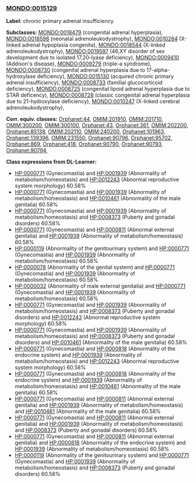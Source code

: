 
### [MONDO:0015129](http://purl.obolibrary.org/obo/MONDO_0015129)
**Label:** chronic primary adrenal insufficiency

**Subclasses:** [MONDO:0018479](http://purl.obolibrary.org/obo/MONDO_0018479) (congenital adrenal hyperplasia), [MONDO:0018598](http://purl.obolibrary.org/obo/MONDO_0018598) (neonatal adrenoleukodystrophy), [MONDO:0010264](http://purl.obolibrary.org/obo/MONDO_0010264) (X-linked adrenal hypoplasia congenita), [MONDO:0018544](http://purl.obolibrary.org/obo/MONDO_0018544) (X-linked adrenoleukodystrophy), [MONDO:0019597](http://purl.obolibrary.org/obo/MONDO_0019597) (46,XY disorder of sex development due to isolated 17,20-lyase deficiency), [MONDO:0009410](http://purl.obolibrary.org/obo/MONDO_0009410) (Addison's disease), [MONDO:0009279](http://purl.obolibrary.org/obo/MONDO_0009279) (triple-a syndrome), [MONDO:0008730](http://purl.obolibrary.org/obo/MONDO_0008730) (congenital adrenal hyperplasia due to 17-alpha-hydroxylase deficiency), [MONDO:0015130](http://purl.obolibrary.org/obo/MONDO_0015130) (acquired chronic primary adrenal insufficiency), [MONDO:0008733](http://purl.obolibrary.org/obo/MONDO_0008733) (familial glucocorticoid deficiency), [MONDO:0008725](http://purl.obolibrary.org/obo/MONDO_0008725) (congenital lipoid adrenal hyperplasia due to STAR deficency), [MONDO:0008728](http://purl.obolibrary.org/obo/MONDO_0008728) (classic congenital adrenal hyperplasia due to 21-hydroxylase deficiency), [MONDO:0010247](http://purl.obolibrary.org/obo/MONDO_0010247) (X-linked cerebral adrenoleukodystrophy), 

**Corr. equiv. classes:** [Orphanet:44](http://www.orpha.net/ORDO/Orphanet_44), [OMIM:201910](http://purl.obolibrary.org/obo/OMIM_201910), [OMIM:201710](http://purl.obolibrary.org/obo/OMIM_201710), [OMIM:300200](http://purl.obolibrary.org/obo/OMIM_300200), [OMIM:300100](http://purl.obolibrary.org/obo/OMIM_300100), [Orphanet:43](http://www.orpha.net/ORDO/Orphanet_43), [Orphanet:361](http://www.orpha.net/ORDO/Orphanet_361), [OMIM:202200](http://purl.obolibrary.org/obo/OMIM_202200), [Orphanet:85138](http://www.orpha.net/ORDO/Orphanet_85138), [OMIM:202110](http://purl.obolibrary.org/obo/OMIM_202110), [OMIM:240200](http://purl.obolibrary.org/obo/OMIM_240200), [Orphanet:101963](http://www.orpha.net/ORDO/Orphanet_101963), [Orphanet:139396](http://www.orpha.net/ORDO/Orphanet_139396), [OMIM:231550](http://purl.obolibrary.org/obo/OMIM_231550), [Orphanet:90796](http://www.orpha.net/ORDO/Orphanet_90796), [Orphanet:95702](http://www.orpha.net/ORDO/Orphanet_95702), [Orphanet:869](http://www.orpha.net/ORDO/Orphanet_869), [Orphanet:418](http://www.orpha.net/ORDO/Orphanet_418), [Orphanet:90790](http://www.orpha.net/ORDO/Orphanet_90790), [Orphanet:90793](http://www.orpha.net/ORDO/Orphanet_90793), [Orphanet:90794](http://www.orpha.net/ORDO/Orphanet_90794), 

**Class expressions from DL-Learner:**

- [HP:0000771](http://purl.obolibrary.org/obo/HP_0000771) (Gynecomastia) and [HP:0001939](http://purl.obolibrary.org/obo/HP_0001939) (Abnormality of metabolism/homeostasis) and [HP:0012243](http://purl.obolibrary.org/obo/HP_0012243) (Abnormal reproductive system morphology) 60.58%
- [HP:0000771](http://purl.obolibrary.org/obo/HP_0000771) (Gynecomastia) and [HP:0001939](http://purl.obolibrary.org/obo/HP_0001939) (Abnormality of metabolism/homeostasis) and [HP:0010461](http://purl.obolibrary.org/obo/HP_0010461) (Abnormality of the male genitalia) 60.58%
- [HP:0000771](http://purl.obolibrary.org/obo/HP_0000771) (Gynecomastia) and [HP:0001939](http://purl.obolibrary.org/obo/HP_0001939) (Abnormality of metabolism/homeostasis) and [HP:0008373](http://purl.obolibrary.org/obo/HP_0008373) (Puberty and gonadal disorders) 60.58%
- [HP:0000771](http://purl.obolibrary.org/obo/HP_0000771) (Gynecomastia) and [HP:0000811](http://purl.obolibrary.org/obo/HP_0000811) (Abnormal external genitalia) and [HP:0001939](http://purl.obolibrary.org/obo/HP_0001939) (Abnormality of metabolism/homeostasis) 60.58%
- [HP:0000119](http://purl.obolibrary.org/obo/HP_0000119) (Abnormality of the genitourinary system) and [HP:0000771](http://purl.obolibrary.org/obo/HP_0000771) (Gynecomastia) and [HP:0001939](http://purl.obolibrary.org/obo/HP_0001939) (Abnormality of metabolism/homeostasis) 60.58%
- [HP:0000078](http://purl.obolibrary.org/obo/HP_0000078) (Abnormality of the genital system) and [HP:0000771](http://purl.obolibrary.org/obo/HP_0000771) (Gynecomastia) and [HP:0001939](http://purl.obolibrary.org/obo/HP_0001939) (Abnormality of metabolism/homeostasis) 60.58%
- [HP:0000032](http://purl.obolibrary.org/obo/HP_0000032) (Abnormality of male external genitalia) and [HP:0000771](http://purl.obolibrary.org/obo/HP_0000771) (Gynecomastia) and [HP:0001939](http://purl.obolibrary.org/obo/HP_0001939) (Abnormality of metabolism/homeostasis) 60.58%
- [HP:0000771](http://purl.obolibrary.org/obo/HP_0000771) (Gynecomastia) and [HP:0001939](http://purl.obolibrary.org/obo/HP_0001939) (Abnormality of metabolism/homeostasis) and [HP:0008373](http://purl.obolibrary.org/obo/HP_0008373) (Puberty and gonadal disorders) and [HP:0012243](http://purl.obolibrary.org/obo/HP_0012243) (Abnormal reproductive system morphology) 60.58%
- [HP:0000771](http://purl.obolibrary.org/obo/HP_0000771) (Gynecomastia) and [HP:0001939](http://purl.obolibrary.org/obo/HP_0001939) (Abnormality of metabolism/homeostasis) and [HP:0008373](http://purl.obolibrary.org/obo/HP_0008373) (Puberty and gonadal disorders) and [HP:0010461](http://purl.obolibrary.org/obo/HP_0010461) (Abnormality of the male genitalia) 60.58%
- [HP:0000771](http://purl.obolibrary.org/obo/HP_0000771) (Gynecomastia) and [HP:0000818](http://purl.obolibrary.org/obo/HP_0000818) (Abnormality of the endocrine system) and [HP:0001939](http://purl.obolibrary.org/obo/HP_0001939) (Abnormality of metabolism/homeostasis) and [HP:0012243](http://purl.obolibrary.org/obo/HP_0012243) (Abnormal reproductive system morphology) 60.58%
- [HP:0000771](http://purl.obolibrary.org/obo/HP_0000771) (Gynecomastia) and [HP:0000818](http://purl.obolibrary.org/obo/HP_0000818) (Abnormality of the endocrine system) and [HP:0001939](http://purl.obolibrary.org/obo/HP_0001939) (Abnormality of metabolism/homeostasis) and [HP:0010461](http://purl.obolibrary.org/obo/HP_0010461) (Abnormality of the male genitalia) 60.58%
- [HP:0000771](http://purl.obolibrary.org/obo/HP_0000771) (Gynecomastia) and [HP:0000811](http://purl.obolibrary.org/obo/HP_0000811) (Abnormal external genitalia) and [HP:0001939](http://purl.obolibrary.org/obo/HP_0001939) (Abnormality of metabolism/homeostasis) and [HP:0010461](http://purl.obolibrary.org/obo/HP_0010461) (Abnormality of the male genitalia) 60.58%
- [HP:0000771](http://purl.obolibrary.org/obo/HP_0000771) (Gynecomastia) and [HP:0000811](http://purl.obolibrary.org/obo/HP_0000811) (Abnormal external genitalia) and [HP:0001939](http://purl.obolibrary.org/obo/HP_0001939) (Abnormality of metabolism/homeostasis) and [HP:0008373](http://purl.obolibrary.org/obo/HP_0008373) (Puberty and gonadal disorders) 60.58%
- [HP:0000771](http://purl.obolibrary.org/obo/HP_0000771) (Gynecomastia) and [HP:0000811](http://purl.obolibrary.org/obo/HP_0000811) (Abnormal external genitalia) and [HP:0000818](http://purl.obolibrary.org/obo/HP_0000818) (Abnormality of the endocrine system) and [HP:0001939](http://purl.obolibrary.org/obo/HP_0001939) (Abnormality of metabolism/homeostasis) 60.58%
- [HP:0000119](http://purl.obolibrary.org/obo/HP_0000119) (Abnormality of the genitourinary system) and [HP:0000771](http://purl.obolibrary.org/obo/HP_0000771) (Gynecomastia) and [HP:0001939](http://purl.obolibrary.org/obo/HP_0001939) (Abnormality of metabolism/homeostasis) and [HP:0008373](http://purl.obolibrary.org/obo/HP_0008373) (Puberty and gonadal disorders) 60.58%


